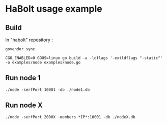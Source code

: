 # HaBolt usage example

## Build

In "habolt" repository :

`govendor sync`

`CGO_ENABLED=0 GOOS=linux go build -a -ldflags '-extldflags "-static"' -o examples/node examples/node.go`

## Run node 1

`./node -serfPort 10001 -db ./node1.db`

## Run node X

`./node -serfPort 2000X -members *IP*:10001 -db ./nodeX.db`
